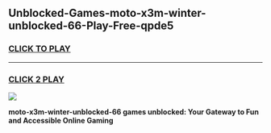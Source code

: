 
## Unblocked-Games-moto-x3m-winter-unblocked-66-Play-Free-qpde5
<h3>
<a href="https://premium76.site?title=moto-x3m-winter-unblocked-66&ref=18A1">CLICK TO PLAY</a></h3>
<hr>

<h3>
<a href="https://premium76.site?title=moto-x3m-winter-unblocked-66&ref=18A1">CLICK 2 PLAY</a>
  
</h3>

<a href="https://premium76.site?title=moto-x3m-winter-unblocked-66&ref=18A1"><img src="https://clearcache.store/games.png"></a>


**moto-x3m-winter-unblocked-66 games unblocked: Your Gateway to Fun and Accessible Online Gaming**
